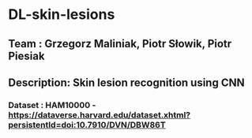 # DL-skin-lesions

## Team : Grzegorz Maliniak, Piotr Słowik, Piotr Piesiak
## Description: Skin lesion recognition using CNN 
### Dataset : HAM10000 - https://dataverse.harvard.edu/dataset.xhtml?persistentId=doi:10.7910/DVN/DBW86T
